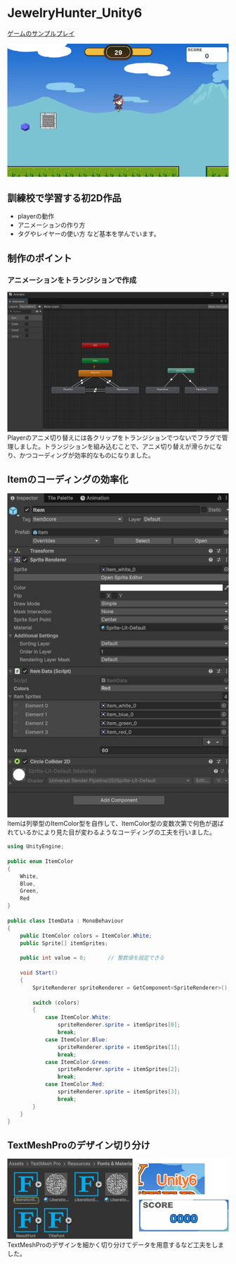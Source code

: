 # JewelryHunter_Unity6

[ゲームのサンプルプレイ](https://hanesheep.github.io/JewelryHunter_web/)

![ゲーム画面](readmeImg/JewelryHunter_web.png)

## 訓練校で学習する初2D作品
* playerの動作
* アニメーションの作り方
* タグやレイヤーの使い方
など基本を学んでいます。

## 制作のポイント
### アニメーションをトランジションで作成
![トランジションの絵](readmeImg/Animation.jpg)
Playerのアニメ切り替えには各クリップをトランジションでつないでフラグで管理しました。トランジションを組み込むことで、アニメ切り替えが滑らかになり、かつコーディングが効率的なものになりました。
  
## Itemのコーディングの効率化
![Itemのコーディング](readmeImg/Item.jpg)
Itemは列挙型のItemColor型を自作して、ItemColor型の変数次第で何色が選ばれているかにより見た目が変わるようなコーディングの工夫を行いました。
  

```C#
using UnityEngine;

public enum ItemColor
{
    White,
    Blue,
    Green,
    Red
}

public class ItemData : MonoBehaviour
{
    public ItemColor colors = ItemColor.White;
    public Sprite[] itemSprites;

    public int value = 0;       // 整数値を設定できる

    void Start()
    {        
        SpriteRenderer spriteRenderer = GetComponent<SpriteRenderer>();

        switch (colors)
        {
            case ItemColor.White:
                spriteRenderer.sprite = itemSprites[0];
                break;
            case ItemColor.Blue:
                spriteRenderer.sprite = itemSprites[1];
                break;
            case ItemColor.Green:
                spriteRenderer.sprite = itemSprites[2];
                break;
            case ItemColor.Red:
                spriteRenderer.sprite = itemSprites[3];
                break;
        }
    }
}
```
  
## TextMeshProのデザイン切り分け
![Itemのコーディング](readmeImg/TextMeshPro.jpg)
TextMeshProのデザインを細かく切り分けてデータを用意するなど工夫をしました。